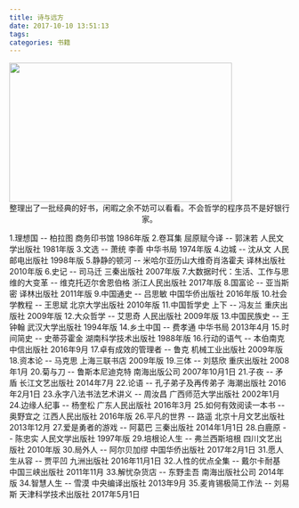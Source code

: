 ```yaml
---
title: 诗与远方
date: 2017-10-10 13:51:13
tags:
categories: 书籍
---
```

<img src="http://owiq5fnuk.bkt.clouddn.com/4.jpg" width="400" height="250"/>
<center>整理出了一批经典的好书，闲暇之余不妨可以看看。不会哲学的程序员不是好银行家。</center><!--more-->

1.理想国 -- 柏拉图 商务印书馆 1986年版
2.卷耳集 屈原赋今译 -- 郭沫若  人民文学出版社  1981年版
3.文选 -- 萧统 李善  中华书局 1974年版
4.边城 -- 沈从文 人民邮电出版社 1998年版
5.静静的顿河 -- 米哈尔亚历山大维奇肖洛霍夫  译林出版社  2010年版
6.史记 -- 司马迁  三秦出版社  2007年版
7.大数据时代：生活、工作与思维的大变革 -- 维克托迈尔舍恩伯格 浙江人民出版社 2017年版
8.国富论 -- 亚当斯密 译林出版社 2011年版
9.中国通史 -- 吕思敏 中国华侨出版社  2016年版
10.社会学教程 -- 王思斌 北京大学出版社 2010年版
11.中国哲学史 上下 -- 冯友兰 重庆出版社  2009年版
12.大众哲学 -- 艾思奇 人民出版社 2009年版
13.中国民族史 -- 王钟翰 武汉大学出版社 1994年版
14.乡土中国 -- 费孝通 中华书局 2013年4月
15.时间简史 -- 史蒂芬霍金 湖南科学技术出版社 1988年版
16.行动的语气 -- 本伯南克 中信出版社 2016年9月
17.卓有成效的管理者 -- 鲁克 机械工业出版社 2009年版
18.资本论 -- 马克思 上海三联书店 2009年版
19.三体 -- 刘慈欣 重庆出版社 2008年1月
20.菊与刀 -- 鲁斯本尼迪克特 南海出版公司 2007年10月1日
21.子夜 -- 矛盾 长江文艺出版社 2014年7月
22.论语 -- 孔子弟子及再传弟子 海潮出版社 2016年2月1日
23.永字八法书法艺术讲义 -- 周汝昌 广西师范大学出版社  2002年1月
24.边缘人纪事 -- 杨奎松 广东人民出版社  2016年3月
25.如何有效阅读一本书 -- 奥野宜之  江西人民出版社 2016年版
26.平凡的世界 -- 路遥  北京十月文艺出版社 2013年12月
27.爱是勇者的游戏 -- 阿葛巴 三秦出版社  2014年1月1日
28.白鹿原 -- 陈忠实 人民文学出版社  1997年版
29.培根论人生 -- 弗兰西斯培根 四川文艺出版社  2010年版
30.局外人 -- 阿尔贝加缪 中国华侨出版社  2017年2月1日
31.愿人生从容 -- 贾平凹  九洲出版社  2016年11月1日
32.人性的优点全集 -- 戴尔卡耐基 中国三峡出版社  2011年11月
33.解忧杂货店 -- 东野圭吾 南海出版社公司 2014年版
34.智慧人生 -- 雪漠 中央编译出版社 2013年9月
35.麦肯锡极简工作法 -- 刘易斯  天津科学技术出版社  2017年5月1日

